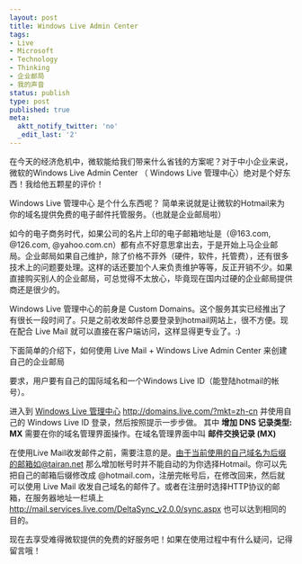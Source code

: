 ```yaml
---
layout: post
title: Windows Live Admin Center
tags:
- Live
- Microsoft
- Technology
- Thinking
- 企业邮局
- 我的声音
status: publish
type: post
published: true
meta:
  aktt_notify_twitter: 'no'
  _edit_last: '2'
---
```

在今天的经济危机中，微软能给我们带来什么省钱的方案呢？对于中小企业来说，微软的Windows Live Admin Center （ Windows Live 管理中心）绝对是个好东西！我给他五颗星的评价！

 Windows Live 管理中心 是个什么东西呢？
简单来说就是让微软的Hotmail来为你的域名提供免费的电子邮件托管服务。（也就是企业邮局啦）

如今的电子商务时代，如果公司的名片上印的电子邮箱地址是（@163.com, @126.com, @yahoo.com.cn）都有点不好意思拿出去，于是开始上马企业邮局。企业邮局如果自己维护，除了价格不菲外（硬件，软件，托管费），还有很多技术上的问题要处理。这样的话还要加个人来负责维护等等，反正开销不少。如果直接购买别人的企业邮局，可总觉得不太放心，毕竟现在国内过硬的企业邮局提供商还是很少的。

Windows Live 管理中心的前身是 Custom Domains。这个服务其实已经推出了有很长一段时间了。只是之前收发邮件总要登录到hotmail网站上，很不方便。现在配合 Live Mail 就可以直接在客户端访问，这样显得更专业了。:)

下面简单的介绍下，如何使用 Live Mail + Windows Live Admin Center 来创建自己的企业邮局

要求，用户要有自己的国际域名和一个Windows Live ID（能登陆hotmail的帐号）。

进入到 <a href="http://domains.live.com/?mkt=zh-cn">Windows Live 管理中心</a> http://domains.live.com/?mkt=zh-cn 并使用自己的 Windows Live ID 登录，然后按照提示一步步做。
其中 <strong>增加 DNS 记录类型: MX</strong> 需要在你的域名管理界面操作。在域名管理界面中叫 <strong>邮件交换记录 (MX)</strong>

在使用Live Mail收发邮件之前，需要注意的是。由于当前使用的自己域名为后缀的邮箱如@tairan.net 那么增加帐号时并不能自动的为你选择Hotmail。你可以先把自己的邮箱后缀修改成 @hotmail.com，注册完帐号后，在修改回来，然后就可以使用 Live Mail 收发自己域名的邮件了。或者在注册时选择HTTP协议的邮箱，在服务器地址一栏填上 http://mail.services.live.com/DeltaSync_v2.0.0/sync.aspx 也可以达到相同的目的。

现在去享受难得微软提供的免费的好服务吧！如果在使用过程中有什么疑问，记得留言哦！
